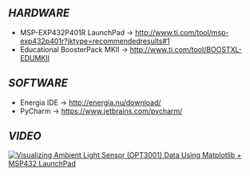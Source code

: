 ## **_HARDWARE_**
- MSP-EXP432P401R LaunchPad -> http://www.ti.com/tool/msp-exp432p401r?jktype=recommendedresults#1
- Educational BoosterPack MKII -> http://www.ti.com/tool/BOOSTXL-EDUMKII

## **_SOFTWARE_**
- Energia IDE -> http://energia.nu/download/
- PyCharm -> https://www.jetbrains.com/pycharm/

## **_VIDEO_**

[![Visualizing Ambient Light Sensor (OPT3001) Data Using Matplotlib + MSP432 LaunchPad](http://img.youtube.com/vi/PnJaq3ThTxU/0.jpg)](https://www.youtube.com/watch?v=PnJaq3ThTxU "Visualizing Ambient Light Sensor (OPT3001) Data Using Matplotlib + MSP432 LaunchPad")
